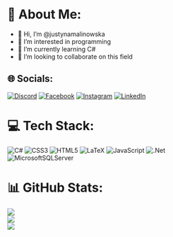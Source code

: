 # 💫 About Me:
- 👋 Hi, I’m @justynamalinowska
- 👀 I’m interested in programming
- 🌱 I’m currently learning C#
- 💞️ I’m looking to collaborate on this field

## 🌐 Socials:
[![Discord](https://img.shields.io/badge/Discord-%237289DA.svg?logo=discord&logoColor=white)](https://discord.gg/justynkamalinka) [![Facebook](https://img.shields.io/badge/Facebook-%231877F2.svg?logo=Facebook&logoColor=white)](https://facebook.com/qwrtyuiopasdfghjklzxcvbnmqw) [![Instagram](https://img.shields.io/badge/Instagram-%23E4405F.svg?logo=Instagram&logoColor=white)](https://instagram.com/justynkamalinowska) [![LinkedIn](https://img.shields.io/badge/LinkedIn-%230077B5.svg?logo=linkedin&logoColor=white)](https://linkedin.com/in/justyna-malinowska-developer) 

# 💻 Tech Stack:
![C#](https://img.shields.io/badge/c%23-%23239120.svg?style=for-the-badge&logo=c-sharp&logoColor=white) ![CSS3](https://img.shields.io/badge/css3-%231572B6.svg?style=for-the-badge&logo=css3&logoColor=white) ![HTML5](https://img.shields.io/badge/html5-%23E34F26.svg?style=for-the-badge&logo=html5&logoColor=white) ![LaTeX](https://img.shields.io/badge/latex-%23008080.svg?style=for-the-badge&logo=latex&logoColor=white) ![JavaScript](https://img.shields.io/badge/javascript-%23323330.svg?style=for-the-badge&logo=javascript&logoColor=%23F7DF1E) ![.Net](https://img.shields.io/badge/.NET-5C2D91?style=for-the-badge&logo=.net&logoColor=white) ![MicrosoftSQLServer](https://img.shields.io/badge/Microsoft%20SQL%20Sever-CC2927?style=for-the-badge&logo=microsoft%20sql%20server&logoColor=white)
# 📊 GitHub Stats:
![](https://github-readme-stats.vercel.app/api?username=justynamalinowska&theme=radical&hide_border=true&include_all_commits=true&count_private=true)<br/>
![](https://github-readme-streak-stats.herokuapp.com/?user=justynamalinowska&theme=radical&hide_border=true)<br/>
![](https://github-readme-stats.vercel.app/api/top-langs/?username=justynamalinowska&theme=radical&hide_border=true&include_all_commits=true&count_private=true&layout=compact)

<!-- Proudly created with GPRM ( https://gprm.itsvg.in ) -->
